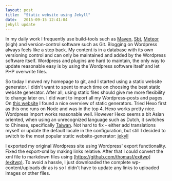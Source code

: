 ```yaml
---
layout: post
title:  "Static website using Jekyll"
date:   2015-09-15 12:41:04
jekyll update
---
```


In my daily work I frequently use build-tools such as [Maven](http://maven.apache.org), [Sbt](http://www.scala-sbt.org/), [Meteor](https://www.meteor.com) (sigh) and version-control software such as Git.  Blogging on Wordpress always feels like a step back. My content is in a database with its own versioning control and can only be maintained and added by the Wordpress software itself. Wordpress and plugins are hard to maintain, the only way to update reasonable easy is by using the Wordpress software itself and let PHP overwrite files.

So today I moved my homepage to git, and I started using a static website generator. I didn't want to spent to much time on choosing the best static website generator. After all, using static files should give me more flexibility to change later on. I did want to import all my Wordpress-posts and pages. On [this website](https://www.staticgen.com/) I found a nice overview of static generators. Tried Hexo first as this one runs on Node and was in the top 4. Hexo works pretty nice. Wordpress import works reasonable well. However Hexo seems a bit Asian oriented, when using an unrecognized language such as Dutch, it switches to Chinese, specifically [Taiwan](https://en.wikipedia.org/wiki/Zh-TW). Not hard to fix - either add translations myself or update the default locale in the configuration, but still I decided to switch to the most popular static website-generator: [jekyll](http://jekyllrb.com)

I exported my original Wordpress site using Wordpress' export functionality. Fixed the export-xml by making links relative. After that I could convert the xml file to markdown files using [https://github.com/thomasf/exitwp](exitwp). To avoid a hassle, I just downloaded the complete wp-content/uploads dir as is so I didn't have to update any links to uploaded images or other files.
